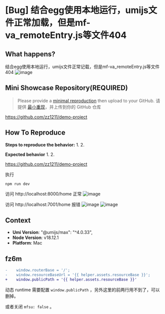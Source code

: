 # [Bug] 结合egg使用本地运行，umijs文件正常加载，但是mf-va_remoteEntry.js等文件404

<!--
感谢您向我们反馈问题，为了高效的解决问题，我们期望你能提供以下信息：
-->

## What happens?

结合egg使用本地运行，umijs文件正常记载，但是mf-va_remoteEntry.js等文件404
![image](https://user-images.githubusercontent.com/5920977/204122495-0365ff7b-b165-4782-a019-ee6700453ae7.png)

## Mini Showcase Repository(REQUIRED)

> Please provide a [minimal reproduction](https://stackoverflow.com/help/minimal-reproducible-example) then upload to your GitHub. 请提供 [最小重现](https://stackoverflow.com/help/minimal-reproducible-example)，并上传到你的 GitHub 仓库

https://github.com/zz1211/demo-project

<!-- 为节约大家的时间，无复现步骤的 ISSUE 会被关闭，提供之后再 REOPEN -->
<!-- YOUR_REPOSITORY_URL on github or stackbliz -->

## How To Reproduce

**Steps to reproduce the behavior:** 1. 2.

**Expected behavior** 1. 2.

<!-- 请提供复现链接/步骤，错误日志以及相关配置 -->

https://github.com/zz1211/demo-project

执行

```
npm run dev
```

访问
http://localhost:8000/home 正常
![image](https://user-images.githubusercontent.com/5920977/204122794-65236e89-2cae-4051-8530-7dd7bbb68fa7.png)

访问
http://localhost:7001/home 报错
![image](https://user-images.githubusercontent.com/5920977/204122698-067565ea-76ec-4964-b2db-e231822a82cc.png)
![image](https://user-images.githubusercontent.com/5920977/204122766-a14aee29-d020-4046-9c9f-ceae9159dfcb.png)

## Context

- **Umi Version**: "@umijs/max": "^4.0.33",
- **Node Version**: v18.12.1
- **Platform**: Mac

## fz6m

```diff
-    window.routerBase = '/';
-    window.resourceBaseUrl = '{{ helper.assets.resourceBase }}';
+    window.publicPath = '{{ helper.assets.resourceBase }}'
```

动态 runtime 需要配置 `window.publicPath` ，另外这里的前两行用不到了，可以删掉。

或者关闭 `mfsu: false` 。
